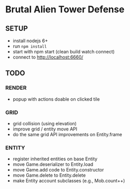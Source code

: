 # Brutal Alien Tower Defense

## SETUP

* install nodejs 6+
* run `npm install`
* start with npm start (clean build watch connect)
* connect to <http://localhost:6660/>


## TODO

### RENDER

* popup with actions doable on clicked tile

### GRID

* grid collision (using elevation)
* improve grid / entity move API
* do the same grid API improvements on Entity.frame

### ENTITY

* register inherited entities on base Entity
* move Game.deserializer to Entity.load
* move Game.add code to Entity.constructor
* move Game.delete to Entity.delete
* make Entity account subclasses (e.g., Mob.count++)